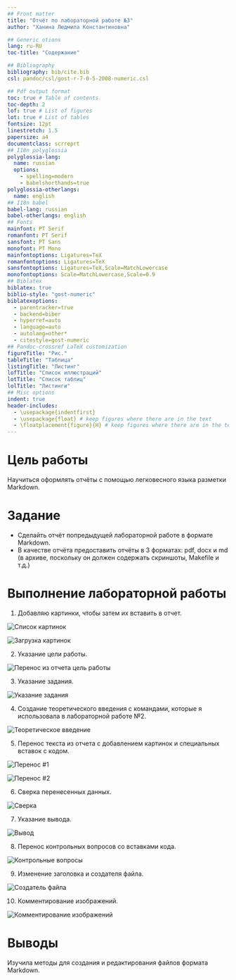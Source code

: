 ```yaml
---
## Front matter
title: "Отчёт по лабораторной работе №3"
author: "Ханина Людмила Константиновна"

## Generic otions
lang: ru-RU
toc-title: "Содержание"

## Bibliography
bibliography: bib/cite.bib
csl: pandoc/csl/gost-r-7-0-5-2008-numeric.csl

## Pdf output format
toc: true # Table of contents
toc-depth: 2
lof: true # List of figures
lot: true # List of tables
fontsize: 12pt
linestretch: 1.5
papersize: a4
documentclass: scrreprt
## I18n polyglossia
polyglossia-lang:
  name: russian
  options:
	- spelling=modern
	- babelshorthands=true
polyglossia-otherlangs:
  name: english
## I18n babel
babel-lang: russian
babel-otherlangs: english
## Fonts
mainfont: PT Serif
romanfont: PT Serif
sansfont: PT Sans
monofont: PT Mono
mainfontoptions: Ligatures=TeX
romanfontoptions: Ligatures=TeX
sansfontoptions: Ligatures=TeX,Scale=MatchLowercase
monofontoptions: Scale=MatchLowercase,Scale=0.9
## Biblatex
biblatex: true
biblio-style: "gost-numeric"
biblatexoptions:
  - parentracker=true
  - backend=biber
  - hyperref=auto
  - language=auto
  - autolang=other*
  - citestyle=gost-numeric
## Pandoc-crossref LaTeX customization
figureTitle: "Рис."
tableTitle: "Таблица"
listingTitle: "Листинг"
lofTitle: "Список иллюстраций"
lotTitle: "Список таблиц"
lolTitle: "Листинги"
## Misc options
indent: true
header-includes:
  - \usepackage{indentfirst}
  - \usepackage{float} # keep figures where there are in the text
  - \floatplacement{figure}{H} # keep figures where there are in the text
---
```


# Цель работы

Научиться оформлять отчёты с помощью легковесного языка разметки Markdown.

# Задание

* Сделайть отчёт попредыдущей лабораторной работе в формате Markdown.
* В качестве отчёта предоставить отчёты в 3 форматах: pdf, docx и md (в архиве,
поскольку он должен содержать скриншоты, Makefile и т.д.)

# Выполнение лабораторной работы

1.	Добавляю картинки, чтобы затем их вставить в отчет.  

![Список картинок](image/1.png)

![Загрузка картинок](image/2.png) 

2.	Указание цели работы. 

![Перенос из отчета цель работы](image/3.png)

3.	Указание задания. 

![Указание задания](image/4.png)

4.	Создание теоретического введения с командами, которые я использовала в лабораторной работе №2. 

![Теоретическое введение](image/5.png)

5.	Перенос текста из отчета с добавлением картинок и специальных вставок с кодом. 

![Перенос #1](image/6.png)

![Перенос #2](image/7.png)

6.	Сверка перенесенных данных. 

![Сверка](image/8.png)

7.	Указание вывода. 

![Вывод](image/9.png)

8.	Перенос контрольных вопросов со вставками кода. 

![Контрольные вопросы](image/10.png)

9.	Изменение заголовка и создателя файла. 

![Создатель файла](image/11.png)

10.	Комментирование изображений. 

![Комментирование изображений](image/12.png)


# Выводы

Изучила методы для создания и редактирования файлов формата Markdown. 
